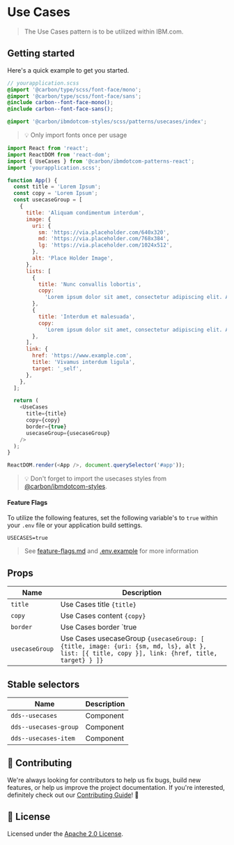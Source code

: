 # Use Cases

> The Use Cases pattern is to be utilized within IBM.com.

## Getting started

Here's a quick example to get you started.

```scss
// yourapplication.scss
@import '@carbon/type/scss/font-face/mono';
@import '@carbon/type/scss/font-face/sans';
@include carbon--font-face-mono();
@include carbon--font-face-sans();

@import '@carbon/ibmdotcom-styles/scss/patterns/usecases/index';
```

> 💡 Only import fonts once per usage

```javascript
import React from 'react';
import ReactDOM from 'react-dom';
import { UseCases } from '@carbon/ibmdotcom-patterns-react';
import 'yourapplication.scss';

function App() {
  const title = 'Lorem Ipsum';
  const copy = 'Lorem Ipsum';
  const usecaseGroup = [
    {
      title: 'Aliquam condimentum interdum',
      image: {
        uri: {
          sm: 'https://via.placeholder.com/640x320',
          md: 'https://via.placeholder.com/768x384',
          lg: 'https://via.placeholder.com/1024x512',
        },
        alt: 'Place Holder Image',
      },
      lists: [
        {
          title: 'Nunc convallis lobortis',
          copy:
            'Lorem ipsum dolor sit amet, consectetur adipiscing elit. Aenean et ultricies est. Mauris iaculis eget dolor nec hendrerit. Phasellus at elit sollicitudin, sodales nulla quis, consequat libero.',
        },
        {
          title: 'Interdum et malesuada',
          copy:
            'Lorem ipsum dolor sit amet, consectetur adipiscing elit. Aenean et ultricies est. Mauris iaculis eget dolor nec hendrerit. Phasellus at elit sollicitudin, sodales nulla quis, consequat libero.',
        },
      ],
      link: {
        href: 'https://www.example.com',
        title: 'Vivamus interdum ligula',
        target: '_self',
      },
    },
  ];

  return (
    <UseCases
      title={title}
      copy={copy}
      border={true}
      usecaseGroup={usecaseGroup}
    />
  );
}

ReactDOM.render(<App />, document.querySelector('#app'));
```

> 💡 Don't forget to import the usecases styles from
> [@carbon/ibmdotcom-styles](https://github.com/carbon-design-system/ibm-dotcom-library/blob/master/packages/styles).

#### Feature Flags

To utilize the following features, set the following variable's to `true` within
your `.env` file or your application build settings.

```
USECASES=true
```

> See
> [feature-flags.md](https://github.com/carbon-design-system/ibm-dotcom-library/blob/master/packages/patterns-react/docs/feature-flags.md)
> and
> [.env.example](https://github.com/carbon-design-system/ibm-dotcom-library/blob/master/packages/patterns-react/.env.example)
> for more information

## Props

| Name           | Description                                                                                                                                   |
| -------------- | --------------------------------------------------------------------------------------------------------------------------------------------- |
| `title`        | Use Cases title `{title}`                                                                                                                     |
| `copy`         | Use Cases content `{copy}`                                                                                                                    |
| `border`       | Use Cases border `true|false`                                                                                                                 |
| `usecaseGroup` | Use Cases usecaseGroup `{usecaseGroup: [ {title, image: {uri: {sm, md, ls}, alt }, list: [{ title, copy }], link: {href, title, target} } ]}` |

## Stable selectors

| Name                  | Description |
| --------------------- | ----------- |
| `dds--usecases`       | Component   |
| `dds--usecases-group` | Component   |
| `dds--usecases-item`  | Component   |

## 🙌 Contributing

We're always looking for contributors to help us fix bugs, build new features,
or help us improve the project documentation. If you're interested, definitely
check out our
[Contributing Guide](https://github.com/carbon-design-system/ibm-dotcom-library/blob/master/.github/CONTRIBUTING.md)!
👀

## 📝 License

Licensed under the
[Apache 2.0 License](https://github.com/carbon-design-system/ibm-dotcom-library/blob/master/LICENSE).
